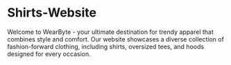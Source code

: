 # Shirts-Website
Welcome to WearByte - your ultimate destination for trendy apparel that combines style and comfort. Our website showcases a diverse collection of fashion-forward clothing, including shirts, oversized tees, and hoods designed for every occasion.  
